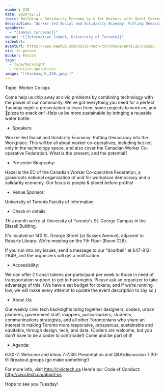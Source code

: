 ```yaml
---
number: 228
date: 2020-02-11
topic: Building a Solidarity Economy by & for Workers with Hazel Corcoran
description: "Worker-led Social and Solidarity Economy: Putting Democracy into the Workplace. This will be all about worker co-operatives, including but not only in the technology space, and also cover the Canadian Worker Co-operative Federation. What is the present, and the potential?"
speakers:
  - "[[Hazel Corcoran]]"
venue: "[[Information School, University of Toronto]]"
videoUrl:
eventUrl: https://www.meetup.com/civic-tech-toronto/events/267580286
via: in-person
booker: Patcon
tags:
  - type/hacknight
  - topic/co-operatives
image: "[[hacknight_228.jpeg]]"
---
```


Topic: Worker Co-ops

Come help us chip away at civic problems by combining technology with the power of our community. We've got everything you need for a perfect Tuesday night: a presentation to learn from, some projects to work on, and 🍕pizza to snack on! 💧Help us be more sustainable by bringing a reusable water bottle.

+ Speakers

Worker-led Social and Solidarity Economy: Putting Democracy into the Workplace. This will be all about worker co-operatives, including but not only in the technology space, and also cover the Canadian Worker Co-operative Federation. What is the present, and the potential?

+ Presenter Biography:

Hazel is the ED of the Canadian Worker Co-operative Federation, a grassroots national organization of and for workplace democracy and a solidarity economy. Our focus is people & planet before profits!


+ Venue Sponsor:

University of Toronto Faculty of Information

+ Check-in details:

This month we're at University of Toronto's St. George Campus in the Bissell Building.

It's located on 140 St. George Street (at Sussex Avenue), adjacent to Robarts Library. We're meeting on the 7th Floor (Room 728).

If you run into any issues, send a message to our "doorbell" at 647-812-2649, and the organizers will get a notification.

+ Accessibility:

We can offer 2 transit tokens per participant per week to those in need of transportation support to get to hacknights. Please ask an organizer to take advantage of this. (We have a set budget for tokens, and if we’re running low, we will make every attempt to update the event description to say so.)

+ About Us:

Our weekly civic tech hacknights bring together designers, coders, urban planners, government staff, mappers, policy-makers, students, communications strategists, and all other Torontonians who share an interest in making Toronto more responsive, prosperous, sustainable and equitable, through design, tech, and data. (Coders are welcome, but you don’t have to be a coder to contribute!) Come and be part of it!

+ Agenda:

6:30-7: Welcome and intros
7-7:30: Presentation and Q&A/discussion
7:30-9: Breakout groups (go make something!)

For more info, visit http://civictech.ca
Here's our Code of Conduct: http://civictech.ca/about-us

Hope to see you Tuesday!